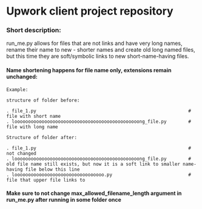 # Upwork client project repository

### Short description:
run_me.py allows for files that are not links and have very long names, rename their name to new - shorter names and create old long named files, but this time they are soft/symbolic links to new short-name-having files. 

#### Name shortening happens for file name only, extensions remain unchanged:

```
Example:  

structure of folder before:

. file_1.py                                                        # file with short name
. loooooooooooooooooooooooooooooooooooooooooooooong_file.py        # file with long name

Structure of folder after:

. file_1.py                                                        # not changed
. loooooooooooooooooooooooooooooooooooooooooooooong_file.py        # old file name still exists, but now it is a soft link to smaller name-having file below this line 
. looooooooooooooooooooooooooooooooo.py                            # file that upper file links to

```

#### Make sure to not change max_allowed_filename_length argument in run_me.py after running in some folder once